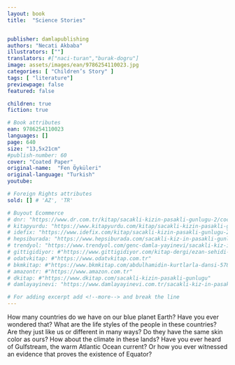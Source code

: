 ```yaml
---
layout: book
title:  "Science Stories"


publisher: damlapublishing
authors: "Necati Akbaba"
illustrators: [""]
translators: #["naci-turan","burak-dogru"]
image: assets/images/ean/9786254110023.jpg
categories: [ "Children’s Story" ]
tags: [ "literature"]
previewpage: false
featured: false

children: true
fiction: true

# Book attributes
ean: 9786254110023
languages: []
page: 640
size: "13,5x21cm"
#publish-number: 60
cover: "Coated Paper"
original-name:  "Fen Öyküleri"
original-language: "Turkish"
youtube:

# Foreign Rights attributes
sold: [] # 'AZ', 'TR'

# Buyout Ecommerce
# dnr: "https://www.dr.com.tr/kitap/sacakli-kizin-pasakli-gunlugu-2/cocuk-ve-genclik/genclik-10-yas/roman-oyku/urunno=0001893059001"
# kitapyurdu: "https://www.kitapyurdu.com/kitap/sacakli-kizin-pasakli-gunlugu-2-/560122.html&filter_name=Sa%C3%A7akl%C4%B1+K%C4%B1z%27%C4%B1n+Pasakl%C4%B1+G%C3%BCnl%C3%BC%C4%9F%C3%BC+2"
# idefix: "https://www.idefix.com/kitap/sacakli-kizin-pasakli-gunlugu-2/cocuk-ve-genclik/genclik-10-yas/roman-oyku/urunno=0001893059001"
# hepsiburada: "https://www.hepsiburada.com/sacakli-kiz-in-pasakli-gunlugu-2-damla-yayinevi-p-HBV000012ER86"
# trendyol: "https://www.trendyol.com/genc-damla-yayinevi/sacakli-kiz-in-pasakli-gunlugu-2-p-54825777"
# gittigidiyor: #"https://www.gittigidiyor.com/kitap-dergi/ezan-sehidi-adnan-menderes_pdp_732728793"
# odatvkitap: #"https://www.odatvkitap.com.tr"
# bkmkitap: #"https://www.bkmkitap.com/abdulhamidin-kurtlarla-dansi-578226"
# amazontr: #"https://www.amazon.com.tr"
# dkitap: #"https://www.dkitap.com/sacakli-kizin-pasakli-gunlugu"
# damlayayinevi: "https://www.damlayayinevi.com.tr/sacakli-kiz-in-pasakli-gunlugu-2-bu-iste-bi-terslik-var"

# For adding excerpt add <!--more--> and break the line
---
```

How many countries do we have on our
blue planet Earth? Have you ever wondered that? What are the life styles of the
people in these countries? Are they just
like us or different in many ways? Do they
have the same skin color as ours? How
about the climate in these lands? Have you
ever heard of Gulfstream, the warm Atlantic
Ocean current? Or how you ever witnessed
an evidence that proves the existence of
Equator?
<!--more--> 

